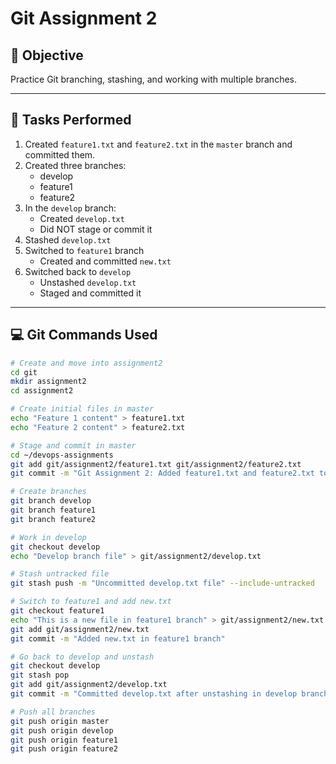 # Git Assignment 2

## 🎯 Objective

Practice Git branching, stashing, and working with multiple branches.

---

## 📝 Tasks Performed

1. Created `feature1.txt` and `feature2.txt` in the `master` branch and committed them.
2. Created three branches:
   - develop
   - feature1
   - feature2
3. In the `develop` branch:
   - Created `develop.txt`
   - Did NOT stage or commit it
4. Stashed `develop.txt`
5. Switched to `feature1` branch
   - Created and committed `new.txt`
6. Switched back to `develop`
   - Unstashed `develop.txt`
   - Staged and committed it

---

## 💻 Git Commands Used

```bash
# Create and move into assignment2
cd git
mkdir assignment2
cd assignment2

# Create initial files in master
echo "Feature 1 content" > feature1.txt
echo "Feature 2 content" > feature2.txt

# Stage and commit in master
cd ~/devops-assignments
git add git/assignment2/feature1.txt git/assignment2/feature2.txt
git commit -m "Git Assignment 2: Added feature1.txt and feature2.txt to master branch"

# Create branches
git branch develop
git branch feature1
git branch feature2

# Work in develop
git checkout develop
echo "Develop branch file" > git/assignment2/develop.txt

# Stash untracked file
git stash push -m "Uncommitted develop.txt file" --include-untracked

# Switch to feature1 and add new.txt
git checkout feature1
echo "This is a new file in feature1 branch" > git/assignment2/new.txt
git add git/assignment2/new.txt
git commit -m "Added new.txt in feature1 branch"

# Go back to develop and unstash
git checkout develop
git stash pop
git add git/assignment2/develop.txt
git commit -m "Committed develop.txt after unstashing in develop branch"

# Push all branches
git push origin master
git push origin develop
git push origin feature1
git push origin feature2

